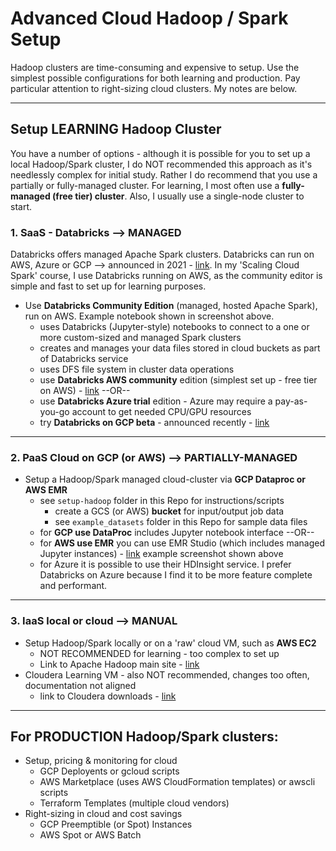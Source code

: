 # Advanced Cloud Hadoop / Spark Setup

Hadoop clusters are time-consuming and expensive to setup. Use the simplest possible configurations for both learning and production.  Pay particular attention to right-sizing cloud clusters.   My notes are below.

----

## Setup LEARNING Hadoop Cluster

You have a number of options - although it is possible for you to set up a local Hadoop/Spark cluster, I do NOT recommended this approach as it's needlessly complex for initial study.  Rather I do recommend that you use a partially or fully-managed cluster.  For learning, I most often use a **fully-managed (free tier) cluster**.  Also, I usually use a single-node cluster to start.

### 1. SaaS - Databricks --> MANAGED

Databricks offers managed Apache Spark clusters.  Databricks can run on AWS, Azure or GCP --> announced in 2021 - [link](https://cloud.google.com/databricks).
In my 'Scaling Cloud Spark' course, I use Databricks running on AWS, as the community editor is simple and fast to set up for learning purposes.

    
- Use **Databricks Community Edition** (managed, hosted Apache Spark), run on AWS.  Example notebook shown in screenshot above.
    - uses Databricks (Jupyter-style) notebooks to connect to a one or more custom-sized and managed Spark clusters
    - creates and manages your data files stored in cloud buckets as part of Databricks service 
    - uses DFS file system in cluster data operations
    - use **Databricks AWS community** edition (simplest set up - free tier on AWS) - [link](https://databricks.com/try-databricks) --OR--
    - use **Databricks Azure trial** edition - Azure may require a pay-as-you-go account to get needed CPU/GPU resources
    - try **Databricks on GCP beta** - announced recently - [link](https://cloud.google.com/databricks)
    
---

### 2. PaaS Cloud on GCP (or AWS) --> PARTIALLY-MANAGED

- Setup a Hadoop/Spark managed cloud-cluster via **GCP Dataproc or AWS EMR**
    - see `setup-hadoop` folder in this Repo for instructions/scripts
        - create a GCS (or AWS) **bucket** for input/output job data
        - see `example_datasets` folder in this Repo for sample data files
    - for **GCP use DataProc** includes Jupyter notebook interface --OR--
    - for **AWS use EMR** you can use EMR Studio (which includes managed Jupyter instances) - [link](https://aws.amazon.com/blogs/big-data/amazon-emr-studio-preview-a-new-notebook-first-ide-experience-with-amazon-emr/) example screenshot shown above
    - for Azure it is possible to use their HDInsight service.  I prefer Databricks on Azure because I find it to be more feature complete and performant. 
    

---

### 3. IaaS local or cloud --> MANUAL
    
- Setup Hadoop/Spark locally or on a 'raw' cloud VM, such as **AWS EC2**
    - NOT RECOMMENDED for learning - too complex to set up
    - Link to Apache Hadoop main site - [link](https://hadoop.apache.org/)
- Cloudera Learning VM - also NOT recommended, changes too often, documentation not aligned
    - link to Cloudera downloads - [link](https://www.cloudera.com/downloads.html)

---

## For PRODUCTION Hadoop/Spark clusters:

- Setup, pricing & monitoring for cloud
    - GCP Deployents or gcloud scripts
    - AWS Marketplace (uses AWS CloudFormation templates) or awscli scripts
    - Terraform Templates (multiple cloud vendors)
- Right-sizing in cloud and cost savings
    - GCP Preemptible (or Spot) Instances
    - AWS Spot or AWS Batch
 


